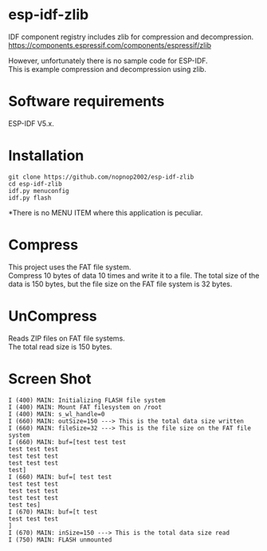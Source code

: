 # esp-idf-zlib
IDF component registry includes zlib for compression and decompression.   
https://components.espressif.com/components/espressif/zlib   

However, unfortunately there is no sample code for ESP-IDF.   
This is example compression and decompression using zlib.   

# Software requirements
ESP-IDF V5.x.   

# Installation

```
git clone https://github.com/nopnop2002/esp-idf-zlib
cd esp-idf-zlib
idf.py menuconfig
idf.py flash
```

\*There is no MENU ITEM where this application is peculiar.   

# Compress   
This project uses the FAT file system.   
Compress 10 bytes of data 10 times and write it to a file.
The total size of the data is 150 bytes, but the file size on the FAT file system is 32 bytes.   

# UnCompress   
Reads ZIP files on FAT file systems.   
The total read size is 150 bytes.   

# Screen Shot   
```
I (400) MAIN: Initializing FLASH file system
I (400) MAIN: Mount FAT filesystem on /root
I (400) MAIN: s_wl_handle=0
I (660) MAIN: outSize=150 ---> This is the total data size written
I (660) MAIN: fileSize=32 ---> This is the file size on the FAT file system
I (660) MAIN: buf=[test test test
test test test
test test test
test test test
test]
I (660) MAIN: buf=[ test test
test test test
test test test
test test test
test tes]
I (670) MAIN: buf=[t test
test test test
]
I (670) MAIN: inSize=150 ---> This is the total data size read
I (750) MAIN: FLASH unmounted
```

